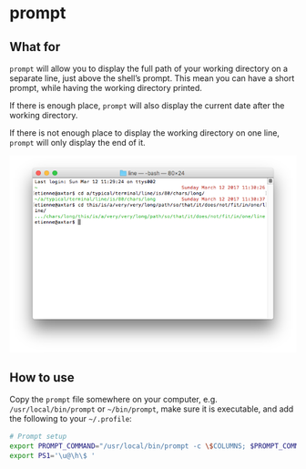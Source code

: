 # prompt

## What for

`prompt` will allow you to display the full path of your working directory
on a separate line, just above the shell’s prompt. This mean you can have a
short prompt, while having the working directory printed.

If there is enough place, `prompt` will also display the current date after the
working directory.

If there is not enough place to display the working directory on one line,
`prompt` will only display the end of it.

![Screenshot](/Screenshot.png)

## How to use

Copy the `prompt` file somewhere on your computer, e.g. `/usr/local/bin/prompt`
or `~/bin/prompt`, make sure it is executable, and add the following to your
`~/.profile`:

```sh
# Prompt setup
export PROMPT_COMMAND="/usr/local/bin/prompt -c \$COLUMNS; $PROMPT_COMMAND"
export PS1='\u@\h\$ '
```
